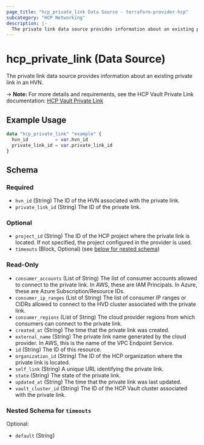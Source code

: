 ```yaml
---
page_title: "hcp_private_link Data Source - terraform-provider-hcp"
subcategory: "HCP Networking"
description: |-
  The private link data source provides information about an existing private link in an HVN.
---
```


# hcp_private_link (Data Source)

The private link data source provides information about an existing private link in an HVN.

-> **Note:** For more details and requirements, see the HCP Vault Private Link documentation: [HCP Vault Private Link](https://developer.hashicorp.com/hcp/docs/vault/private-link)

## Example Usage

```terraform
data "hcp_private_link" "example" {
  hvn_id          = var.hvn_id
  private_link_id = var.private_link_id
}
```

<!-- schema generated by tfplugindocs -->
## Schema

### Required

- `hvn_id` (String) The ID of the HVN associated with the private link.
- `private_link_id` (String) The ID of the private link.

### Optional

- `project_id` (String) The ID of the HCP project where the private link is located. If not specified, the project configured in the provider is used.
- `timeouts` (Block, Optional) (see [below for nested schema](#nestedblock--timeouts))

### Read-Only

- `consumer_accounts` (List of String) The list of consumer accounts allowed to connect to the private link. In AWS, these are IAM Principals. In Azure, these are Azure Subscription/Resource IDs.
- `consumer_ip_ranges` (List of String) The list of consumer IP ranges or CIDRs allowed to connect to the HVD cluster associated with the private link.
- `consumer_regions` (List of String) The cloud provider regions from which consumers can connect to the private link.
- `created_at` (String) The time that the private link was created.
- `external_name` (String) The private link name generated by the cloud provider. In AWS, this is the name of the VPC Endpoint Service.
- `id` (String) The ID of this resource.
- `organization_id` (String) The ID of the HCP organization where the private link is located.
- `self_link` (String) A unique URL identifying the private link.
- `state` (String) The state of the private link.
- `updated_at` (String) The time that the private link was last updated.
- `vault_cluster_id` (String) The ID of the HCP Vault cluster associated with the private link.

<a id="nestedblock--timeouts"></a>
### Nested Schema for `timeouts`

Optional:

- `default` (String)
